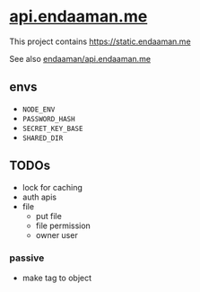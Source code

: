 # [api.endaaman.me](https://api.endaaman.me)

This project contains https://static.endaaman.me

See also [endaaman/api.endaaman.me](https://github.com/endaaman/api.endaaman.me)

## envs

- `NODE_ENV`
- `PASSWORD_HASH`
- `SECRET_KEY_BASE`
- `SHARED_DIR`

## TODOs

- lock for caching
- auth apis
- file
  - put file
  - file permission
  - owner user

### passive

- make tag to object
